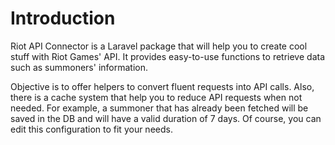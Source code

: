 # Introduction

Riot API Connector is a Laravel package that will help you to create cool stuff with Riot Games' API. It provides easy-to-use functions to retrieve data such as summoners' information.

Objective is to offer helpers to convert fluent requests into API calls. Also, there is a cache system that help you to reduce API requests when not needed. For example, a summoner that has already been fetched will be saved in the DB and will have a valid duration of 7 days. Of course, you can edit this configuration to fit your needs.